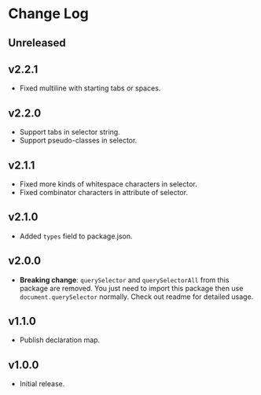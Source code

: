 # Change Log

## Unreleased

## v2.2.1

- Fixed multiline with starting tabs or spaces.

## v2.2.0

- Support tabs in selector string.
- Support pseudo-classes in selector.

## v2.1.1

- Fixed more kinds of whitespace characters in selector.
- Fixed combinator characters in attribute of selector.

## v2.1.0

- Added `types` field to package.json.

## v2.0.0

- **Breaking change**: `querySelector` and `querySelectorAll` from this package are removed.
You just need to import this package then use `document.querySelector` normally.
Check out readme for detailed usage.

## v1.1.0

- Publish declaration map.

## v1.0.0

- Initial release.
